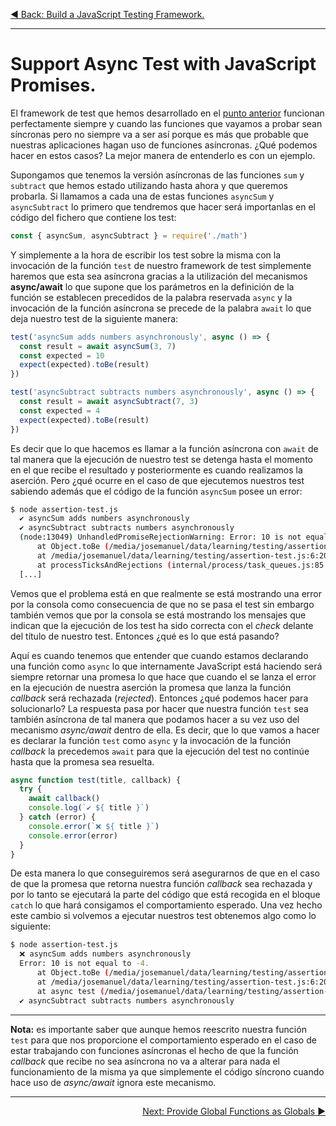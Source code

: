 <p align="left">
 <a href="01_04.md">◀ Back: Build a JavaScript Testing Framework.</a>
</p>

---

# Support Async Test with JavaScript Promises.

El framework de test que hemos desarrollado en el [punto anterior](./01_05.md) funcionan perfectamente siempre y cuando las funciones que vayamos a probar sean síncronas pero no siempre va a ser así porque es más que probable que nuestras aplicaciones hagan uso de funciones asíncronas. ¿Qué podemos hacer en estos casos? La mejor manera de entenderlo es con un ejemplo. 

Supongamos que tenemos la versión asíncronas de las funciones `sum` y `subtract` que hemos estado utilizando hasta ahora y que queremos probarla. Si llamamos a cada una de estas funciones `asyncSum` y `asyncSubtract` lo primero que tendremos que hacer será importanlas en el código del fichero que contiene los test:

```js
const { asyncSum, asyncSubtract } = require('./math')
```

Y simplemente a la hora de escribir los test sobre la misma con la invocación de la función `test` de nuestro framework de test simplemente haremos que esta sea asíncrona gracias a la utilización del mecanismos **async/await** lo que supone que los parámetros en la definición de la función se establecen precedidos de la palabra reservada `async` y la invocación de la función asíncrona se precede de la palabra `await` lo que deja nuestro test de la siguiente manera:

```js
test('asyncSum adds numbers asynchronously', async () => {
  const result = await asyncSum(3, 7)
  const expected = 10
  expect(expected).toBe(result)
})

test('asyncSubtract subtracts numbers asynchronously', async () => {
  const result = await asyncSubtract(7, 3)
  const expected = 4
  expect(expected).toBe(result)
})
```

Es decir que lo que hacemos es llamar a la función asíncrona con `await` de tal manera que la ejecución de nuestro test se detenga hasta el momento en el que recibe el resultado y posteriormente es cuando realizamos la aserción. Pero ¿qué ocurre en el caso de que ejecutemos nuestros test sabiendo además que el código de la función `asyncSum` posee un error:

```bash
$ node assertion-test.js
  ✔️ asyncSum adds numbers asynchronously
  ✔️ asyncSubtract subtracts numbers asynchronously
  (node:13049) UnhandledPromiseRejectionWarning: Error: 10 is not equal to -4.
      at Object.toBe (/media/josemanuel/data/learning/testing/assertion-test.js:19:15)
      at /media/josemanuel/data/learning/testing/assertion-test.js:6:20
      at processTicksAndRejections (internal/process/task_queues.js:85:5) 
  [...]
```

Vemos que el problema está en que realmente se está mostrando una error por la consola como consecuencia de que no se pasa el test sin embargo también vemos que por la consola se está mostrando los mensajes que indican que la ejecución de los test ha sido correcta con el *check* delante del título de nuestro test. Entonces ¿qué es lo que está pasando?

Aquí es cuando tenemos que entender que cuando estamos declarando una función como `async` lo que internamente JavaScript está haciendo será siempre retornar una promesa lo que hace que cuando el se lanza el error en la ejecución de nuestra aserción la promesa que lanza la función *callback* será rechazada (*rejected*). Entonces ¿qué podemos hacer para solucionarlo? La respuesta pasa por hacer que nuestra función `test` sea también asíncrona de tal manera que podamos hacer a su vez uso del mecanismo *async/await* dentro de ella. Es decir, que lo que vamos a hacer es declarar la función `test` como `async` y la invocación de la función *callback* la precedemos `await` para que la ejecución del test no continúe hasta que la promesa sea resuelta.

```js
async function test(title, callback) {
  try {
    await callback()
    console.log(`✔️ ${ title }`)
  } catch (error) {
    console.error(`❌ ${ title }`)
    console.error(error)
  }
}
```

De esta manera lo que conseguiremos será asegurarnos de que en el caso de que la promesa que retorna nuestra función *callback* sea rechazada y por lo tanto se ejecutará la parte del código que está recogida en el bloque `catch` lo que hará consigamos el comportamiento esperado. Una vez hecho este cambio si volvemos a ejecutar nuestros test obtenemos algo como lo siguiente:

```bash
$ node assertion-test.js
  ❌ asyncSum adds numbers asynchronously
  Error: 10 is not equal to -4.
      at Object.toBe (/media/josemanuel/data/learning/testing/assertion-test.js:19:15)
      at /media/josemanuel/data/learning/testing/assertion-test.js:6:20
      at async test (/media/josemanuel/data/learning/testing/assertion-test.js:27:5)
  ✔️ asyncSubtract subtracts numbers asynchronously
```

---
**Nota:** es importante saber que aunque hemos reescrito nuestra función `test` para que nos proporcione el comportamiento esperado en el caso de estar trabajando con funciones asíncronas el hecho de que la función *callback* que recibe no sea asíncrona no va a alterar para nada el funcionamiento de la misma ya que simplemente el código síncrono cuando hace uso de *async/await* ignora este mecanismo.

---

<p align="right">
  <a href="01_06.md">Next: Provide Global Functions as Globals ▶</a>
</p>
